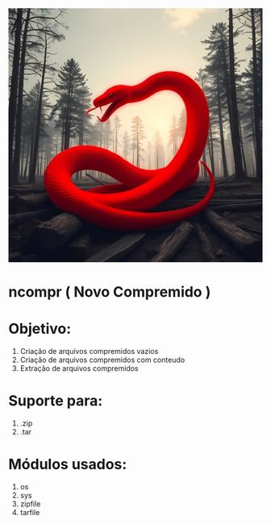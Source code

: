 <img src="img.png" alt='imagem de capa' style="width:100%; height: 80%;">

# ncompr ( Novo Compremido )

# Objetivo:
1. Criação de arquivos compremidos vazios
2. Criação de arquivos compremidos com conteudo
3. Extração de arquivos compremidos

# Suporte para:
1. .zip
2. .tar

# Módulos usados:
1. os
2. sys
3. zipfile
4. tarfile
